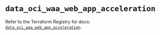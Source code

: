 # `data_oci_waa_web_app_acceleration`

Refer to the Terraform Registry for docs: [`data_oci_waa_web_app_acceleration`](https://registry.terraform.io/providers/oracle/oci/7.19.0/docs/data-sources/waa_web_app_acceleration).
